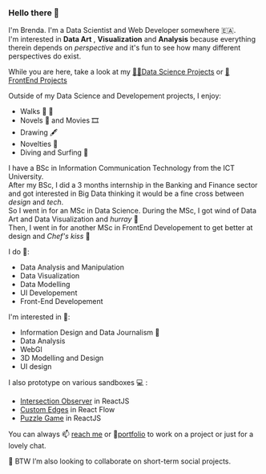 ### Hello there 👋

I'm Brenda. I'm a Data Scientist and Web Developer somewhere 🇪🇦.  
I'm interested in **Data Art** , **Visualization** and **Analysis** because everything therein depends on _perspective_ and it's fun to see how many different perspectives do exist.  

While you are here, take a look at my [👩‍💻Data Science Projects](https://portfolio-qb.vercel.app/) or [🎨 FrontEnd Projects](https://qb-3d.netlify.app)  

Outside of my Data Science and Developement projects, I enjoy:
  - Walks 🥾 📸
  - Novels 📖 and Movies 🎞️
  - Drawing 🖋️
  - Novelties 🎊
  - Diving and Surfing 🌊    
 
I have a BSc in Information Communication Technology from the ICT University.   
After my BSc, I did a 3 months internship in the Banking and Finance sector and got interested in Big Data thinking it would be a fine cross between _design_ and _tech_.   
So I went in for an MSc in Data Science. During the MSc, I got wind of Data Art and Data Visualization and _hurray_ 🎊    
Then, I went in for another MSc in FrontEnd Developement to get better at design and _Chef's kiss_ 🥳

I do 🌱:  
  * Data Analysis and Manipulation
  * Data Visualization
  * Data Modelling
  * UI Developement
  * Front-End Developement

I'm interested in 🤔:
  * Information Design and Data Journalism 🔭
  * Data Analysis
  * WebGl
  * 3D Modelling and Design
  * UI design
  
I also prototype on various sandboxes 💻 :   
  * [Intersection Observer](https://codesandbox.io/s/intersection-observer-framer-motion-gl42y2?file=/src/index.js) in ReactJS
  * [Custom Edges](https://codesandbox.io/s/react-flow-custom-nodes-3tejtp?file=/src/Components/Flow.jsx) in React Flow
  * [Puzzle Game](https://h72q0x.csb.app/) in ReactJS

  You can always 📫 [reach me](mailto:tebid.qb@gmail.com) or 📜[portfolio](https://drive.google.com/file/d/1Ek4xPBiWYX0lY--kaioftkw31bRd7zH3/view?usp=sharing) to work on a project or just for a lovely chat.

👯 BTW I’m also looking to collaborate on short-term social projects.
